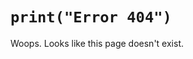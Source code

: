 <script>plausible("404",{ props: { path: document.location.pathname } });</script>
<style>
h1 > code {
    background: transparent;
}
</style>

# `print("Error 404")`

Woops. Looks like this page doesn't exist.
